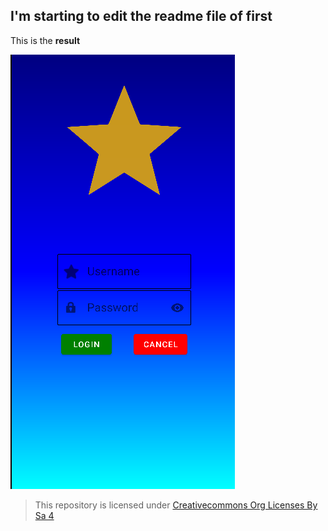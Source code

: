## I'm starting to edit the readme file of first

This is the **result**

![login activity](img/login.png)


>This repository is licensed under
>[Creativecommons Org Licenses By Sa 4](http://creativecommons.org/licenses/by-sa/4.0/)